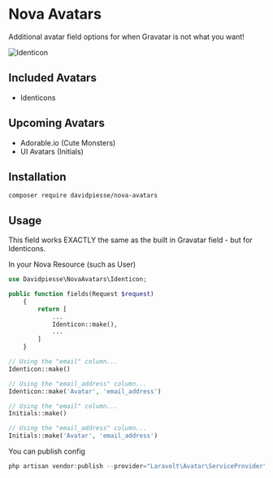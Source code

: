 # Nova Avatars
Additional avatar field options for when Gravatar is not what you want!

![Identicon](https://res.cloudinary.com/davidpiesse/image/upload/v1535492012/Screen_Shot_2018-08-28_at_22.32.44_sijtja.png)

## Included Avatars
* Identicons

## Upcoming Avatars
* Adorable.io (Cute Monsters)
* UI Avatars (Initials)

## Installation
```
composer require davidpiesse/nova-avatars
```

## Usage
This field works EXACTLY the same as the built in Gravatar field - but for Identicons.

In your Nova Resource (such as User)
```php
use Davidpiesse\NovaAvatars\Identicon;

public function fields(Request $request)
    {
        return [
            ...
            Identicon::make(),
            ...
        ]
    }
```

```php
// Using the "email" column...
Identicon::make()

// Using the "email_address" column...
Identicon::make('Avatar', 'email_address')
```

```php
// Using the "email" column...
Initials::make()

// Using the "email_address" column...
Initials::make('Avatar', 'email_address')
```

You can publish config
```php
php artisan vendor:publish --provider="Laravolt\Avatar\ServiceProvider"
```
